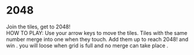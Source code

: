 # 2048
Join the tiles, get to 2048! 
<br>
HOW TO PLAY: Use your arrow keys to move the tiles. Tiles with the same number merge into one when they touch. Add them up to reach 2048! and win .
you will loose when grid is full and no merge can take place .
